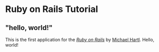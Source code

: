 # Ruby on Rails Tutorial
## "hello, world!"

This is the first application for the [*Ruby on Rails*](https://www.railstutorial.org) by [Michael Hartl](https://www.michaelhartl.com/). Hello, world!
